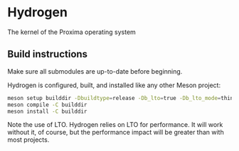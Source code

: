 # Hydrogen
The kernel of the Proxima operating system

## Build instructions
Make sure all submodules are up-to-date before beginning.

Hydrogen is configured, built, and installed like any other Meson project:
```sh
meson setup builddir -Dbuildtype=release -Db_lto=true -Db_lto_mode=thin -Db_ndebug=true
meson compile -C builddir
meson install -C builddir
```

Note the use of LTO. Hydrogen relies on LTO for performance. It will work without it, of course, but the performance impact will be greater than with most projects.
